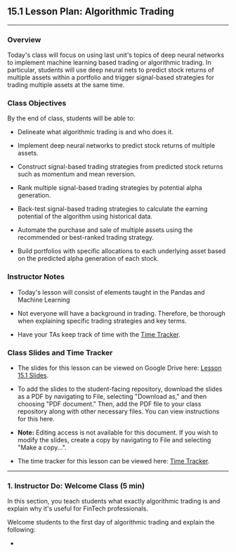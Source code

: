 ## 15.1 Lesson Plan: Algorithmic Trading

---

### Overview

Today's class will focus on using last unit's topics of deep neural networks to implement machine learning based trading or algorithmic trading. In particular, students will use deep neural nets to predict stock returns of multiple assets within a portfolio and trigger signal-based strategies for trading multiple assets at the same time.

### Class Objectives

By the end of class, students will be able to:

* Delineate what algorithmic trading is and who does it.

* Implement deep neural networks to predict stock returns of multiple assets.

* Construct signal-based trading strategies from predicted stock returns such as momentum and mean reversion.

* Rank multiple signal-based trading strategies by potential alpha generation.

* Back-test signal-based trading strategies to calculate the earning potential of the algorithm using historical data.

* Automate the purchase and sale of multiple assets using the recommended or best-ranked trading strategy.

* Build portfolios with specific allocations to each underlying asset based on the predicted alpha generation of each stock.

### Instructor Notes

* Today's lesson will consist of elements taught in the Pandas and Machine Learning 

* Not everyone will have a background in trading. Therefore, be thorough when explaining specific trading strategies and key terms.

* Have your TAs keep track of time with the [Time Tracker](TimeTracker.xlsx).

### Class Slides and Time Tracker

* The slides for this lesson can be viewed on Google Drive here: [Lesson 15.1 Slides]().

* To add the slides to the student-facing repository, download the slides as a PDF by navigating to File, selecting "Download as," and then choosing "PDF document." Then, add the PDF file to your class repository along with other necessary files. You can view instructions for this here.

* **Note:** Editing access is not available for this document. If you wish to modify the slides, create a copy by navigating to File and selecting "Make a copy...".

* The time tracker for this lesson can be viewed here: [Time Tracker](TimeTracker.xlsx).

---

### 1. Instructor Do: Welcome Class (5 min)

In this section, you teach students what exactly algorithmic trading is and explain why it's useful for FinTech professionals.

Welcome students to the first day of algorithmic trading and explain the following:

*
